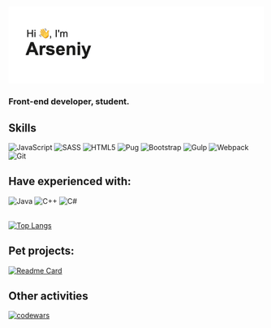 ![hi.png](hi.png)
### Front-end developer, student.
## Skills
![JavaScript](https://img.shields.io/badge/javascript-%23323330.svg?style=for-the-badge&logo=javascript&logoColor=%23F7DF1E) 
![SASS](https://img.shields.io/badge/SASS-hotpink.svg?style=for-the-badge&logo=SASS&logoColor=white)
![HTML5](https://img.shields.io/badge/html5-%23E34F26.svg?style=for-the-badge&logo=html5&logoColor=white)
![Pug](https://img.shields.io/badge/Pug-FFF?style=for-the-badge&logo=pug&logoColor=A86454)
![Bootstrap](https://img.shields.io/badge/bootstrap-%23563D7C.svg?style=for-the-badge&logo=bootstrap&logoColor=white)
![Gulp](https://img.shields.io/badge/GULP-%23CF4647.svg?style=for-the-badge&logo=gulp&logoColor=white)
![Webpack](https://img.shields.io/badge/webpack-%238DD6F9.svg?style=for-the-badge&logo=webpack&logoColor=black)
![Git](https://img.shields.io/badge/git-%23F05033.svg?style=for-the-badge&logo=git&logoColor=white)
## Have experienced with:
![Java](https://img.shields.io/badge/java-%23ED8B00.svg?style=for-the-badge&logo=java&logoColor=white)
![C++](https://img.shields.io/badge/c++-%2300599C.svg?style=for-the-badge&logo=c%2B%2B&logoColor=white)
![C#](https://img.shields.io/badge/c%23-%23239120.svg?style=for-the-badge&logo=c-sharp&logoColor=white)
<br />
<br />

[![Top Langs](https://github-readme-stats.vercel.app/api/top-langs/?username=brvjeo&layout=compact&langs_count=7)](https://github.com/anuraghazra/github-readme-stats)
<br />
## Pet projects:
[![Readme Card](https://github-readme-stats.vercel.app/api/pin/?username=brvjeo&repo=barcodery)](https://github.com/brvjeo/barcodery.git)
<br />
## Other activities
[![codewars](https://www.codewars.com/users/brvjeo/badges/large)](https://www.codewars.com/users/brvjeo)



